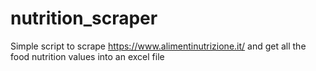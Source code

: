 # nutrition_scraper
Simple script to scrape https://www.alimentinutrizione.it/ and get all the food nutrition values into an excel file
